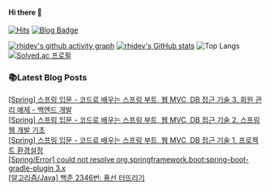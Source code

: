 
#### Hi there 👋
[![Hits](https://hits.seeyoufarm.com/api/count/incr/badge.svg?url=https%3A%2F%2Fgithub.com%2Frhjdev&count_bg=%23555555&title_bg=%231F354A&icon=&icon_color=%23E7E7E7&title=hits&edge_flat=false)](https://hits.seeyoufarm.com)
[![Blog Badge](https://img.shields.io/badge/Just%20A%20Reminder-1f354a?logo=Tistory&logoColor=white&link=https://developer-r.tistory.com)](https://developer-r.tistory.com)

[![rhjdev's github activity graph](https://github-readme-activity-graph.vercel.app/graph?username=rhjdev&theme=github&bg_color=939195&line=728192&point=fe8071&area=true&radius=20)](https://github.com/rhjdev/github-readme-activity-graph)
[![rhjdev's GitHub stats](https://github-readme-stats.vercel.app/api?username=rhjdev&count_private=true&custom_title=rhjdev's&nbsp;Github&nbsp;Stats👀&hide_rank=false&rank_icon=github&bg_color=30,939195,1f354a&title_color=fff&text_color=fff&border_radius=10)](https://github.com/rhjdev)
![Top Langs](https://github-readme-stats.vercel.app/api/top-langs/?username=rhjdev&count_private=true&bg_color=30,1f354a,939195&title_color=fff&text_color=fff&border_radius=10&layout=compact)
[![Solved.ac
프로필](http://mazassumnida.wtf/api/v2/generate_badge?boj=rhjdev)](https://solved.ac/rhjdev)

### 📚Latest Blog Posts
[[Spring] 스프링 입문 - 코드로 배우는 스프링 부트, 웹 MVC, DB 접근 기술 3. 회원 관리 예제 - 백엔드 개발](https://developer-r.tistory.com/221) <br>[[Spring] 스프링 입문 - 코드로 배우는 스프링 부트, 웹 MVC, DB 접근 기술 2. 스프링 웹 개발 기초](https://developer-r.tistory.com/220) <br>[[Spring] 스프링 입문 - 코드로 배우는 스프링 부트, 웹 MVC, DB 접근 기술 1. 프로젝트 환경설정](https://developer-r.tistory.com/219) <br>[[Spring/Error] could not resolve org.springframework.boot:spring-boot-gradle-plugin 3.x](https://developer-r.tistory.com/218) <br>[[알고리즘/Java] 백준 2346번: 풍선 터뜨리기](https://developer-r.tistory.com/217) <br>